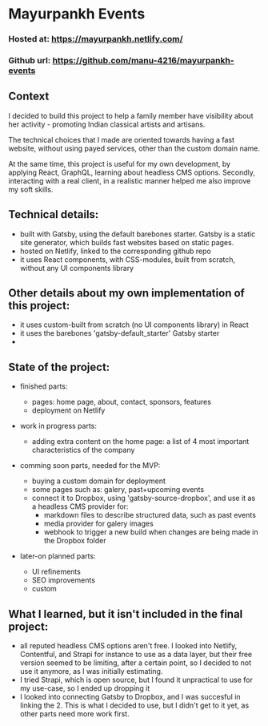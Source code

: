 # Mayurpankh Events


### Hosted at: https://mayurpankh.netlify.com/

### Github url: https://github.com/manu-4216/mayurpankh-events

## Context
I decided to build this project to help a family member have visibility about her activity - promoting Indian classical artists and artisans.

The technical choices that I made are oriented towards having a fast website, without using payed services, other than the custom domain name.


At the same time, this project is useful for my own development, by applying React, GraphQL, learning about headless CMS options.
Secondly, interacting with a real client, in a realistic manner helped me also improve my soft skills.


## Technical details:
- built with Gatsby, using the default barebones starter. Gatsby is a static site generator, which builds fast websites based on static pages.
- hosted on Netlify, linked to the corresponding github repo
- it uses React components, with CSS-modules, built from scratch, without any UI components library

## Other details about my own implementation of this project:
- it uses custom-built from scratch (no UI components library) in React
- it uses the barebones 'gatsby-default_starter' Gatsby starter
-

## State of the project:

- finished parts:
    - pages: home page, about, contact, sponsors, features
    - deployment on Netlify

- work in progress parts:
    - adding extra content on the home page: a list of 4 most important characteristics of the company

- comming soon parts, needed for the MVP:
    - buying a custom domain for deployment
    - some pages such as: galery, past+upcoming events
    - connect it to Dropbox, using 'gatsby-source-dropbox', and use it as a headless CMS provider for:
        - markdown files to describe structured data, such as past events
        - media provider for galery images
        - webhook to trigger a new build when changes are being made in the Dropbox folder

- later-on planned parts:
    - UI refinements
    - SEO improvements
    - custom

## What I learned, but it isn't included in the final project:
- all reputed headless CMS options aren't free. I looked into Netlify, Contentful, and Strapi for instance to use as a data layer, but their free version seemed to be limiting, after a certain point, so I decided to not use it anymore, as I was initially estimating.
- I tried Strapi, which is open source, but I found it unpractical to use for my use-case, so I ended up dropping it
- I looked into connecting Gatsby to Dropbox, and I was succesful in linking the 2. This is what I decided to use, but I didn't get to it yet, as other parts need more work first.


